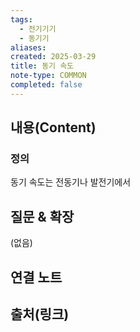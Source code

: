 ```yaml
---
tags:
  - 전기기기
  - 동기기
aliases: 
created: 2025-03-29
title: 동기 속도
note-type: COMMON
completed: false
---
```


## 내용(Content)

### 정의

동기 속도는 전동기나 발전기에서 


## 질문 & 확장

(없음)

## 연결 노트

## 출처(링크)

